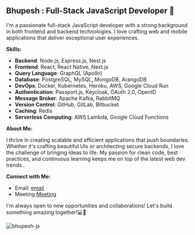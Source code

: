 ## Bhupesh : Full-Stack JavaScript Developer 👋

I'm a passionate full-stack JavaScript developer with a strong background in both frontend and backend technologies. I love crafting web and mobile applications that deliver exceptional user experiences.

**Skills:**

- **Backend**: Node.js, Express.js, Nest.js
- **Frontend**: React, React Native, Next.js
- **Query Language**: GraphQL (Apollo)
- **Database**: PostgreSQL, MySQL, MongoDB, ArangoDB
- **DevOps**: Docker, Kubernetes, Heroku, AWS, Google Cloud Run
- **Authentication**: Passport.js, Keycloak, OAuth 2.0, OpenID
- **Message Broker**: Apache Kafka, RabbitMQ
- **Version Control**: GitHub, GitLab, Bitbucket
- **Caching**: Redis
- **Serverless Computing**: AWS Lambda, Google Cloud Functions

**About Me:**

I thrive in creating scalable and efficient applications that push boundaries. Whether it's crafting beautiful UIs or architecting secure backends, I love the challenge of bringing ideas to life. My passion for clean code, best practices, and continuous learning keeps me on top of the latest web dev trends .

**Connect with Me:**

* Email: [email](mailto:bhupesh.jsx@gmail.com)
* Meeting:[Meeting](https://calendly.com/bhupesh-js/30min)

I'm always open to new opportunities and collaborations! Let's build something amazing together!💻🚀

<p><img align="center" src="https://streak-stats.demolab.com/?user=bhupesh-js&exclude_days=Sun%2CSat" alt="bhupesh-js" /></p>
